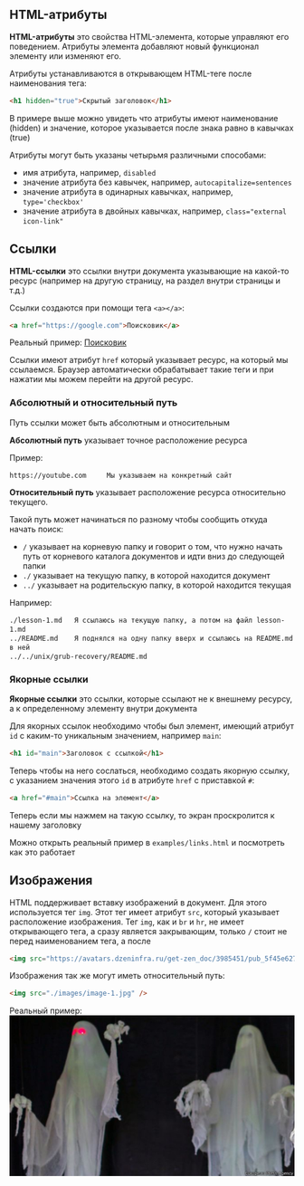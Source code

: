 <h2 id="title">HTML-атрибуты</h2>

**HTML-атрибуты** это свойства HTML-элемента, которые управляют его поведением. 
Атрибуты элемента добавляют новый функционал элементу или изменяют его.

Атрибуты устанавливаются в открывающем HTML-теге после наименования тега:
```html
<h1 hidden="true">Скрытый заголовок</h1>
```
В примере выше можно увидеть что атрибуты имеют наименование (hidden) и значение, которое указывается после знака равно в кавычках (true)

Атрибуты могут быть указаны четырьмя различными способами:

- имя атрибута, например, `disabled`
- значение атрибута без кавычек, например, `autocapitalize=sentences`
- значение атрибута в одинарных кавычках, например, `type='checkbox'`
- значение атрибута в двойных кавычках, например, `class="external icon-link"`

## Ссылки

**HTML-ссылки** это ссылки внутри документа указывающие на какой-то ресурс (например на другую страницу, на раздел внутри страницы и т.д.)

Ссылки создаются при помощи тега `<a></a>`:
```html
<a href="https://google.com">Поисковик</a>
```

Реальный пример:
<a href="https://google.com">Поисковик</a>

Ссылки имеют атрибут `href` который указывает ресурс, на который мы ссылаемся. Браузер автоматически обрабатывает такие теги и при нажатии мы можем перейти на другой ресурс.

### Абсолютный и относительный путь

Путь ссылки может быть абсолютным и относительным

**Абсолютный путь** указывает точное расположение ресурса

Пример:
```
https://youtube.com     Мы указываем на конкретный сайт
```

**Относительный путь** указывает расположение ресурса относительно текущего. 

Такой путь может начинаться по разному чтобы сообщить откуда начать поиск:
- `/` указывает на корневую папку и говорит о том, что нужно начать путь от корневого каталога документов и идти вниз до следующей папки
- `./` указывает на текущую папку, в которой находится документ
- `../` указывает на родительскую папку, в которой находится текущая

Например:
```
./lesson-1.md   Я ссылаюсь на текущую папку, а потом на файл lesson-1.md
../README.md    Я поднялся на одну папку вверх и ссылаюсь на README.md в ней
../../unix/grub-recovery/README.md
```

### Якорные ссылки

**Якорные ссылки** это ссылки, которые ссылают не к внешнему ресурсу, а к определенному элементу внутри документа

Для якорных ссылок необходимо чтобы был элемент, имеющий атрибут `id` с каким-то уникальным значением, например `main`:
```html
<h1 id="main">Заголовок с ссылкой</h1>
```
Теперь чтобы на него сослаться, необходимо создать якорную ссылку, с указанием значения этого `id` в атрибуте `href` с приставкой `#`:
```html
<a href="#main">Ссылка на элемент</a>
```

Теперь если мы нажмем на такую ссылку, то экран проскролится к нашему заголовку

Можно открыть реальный пример в `examples/links.html` и посмотреть как это работает

## Изображения
HTML поддерживает вставку изображений в документ. Для этого используется тег `img`. Этот тег имеет атрибут `src`, который указывает расположение изображения. Тег `img`, как и `br` и `hr`, не имеет открывающего тега, а сразу является закрывающим, только `/` стоит не перед наименованием тега, а после

```html
<img src="https://avatars.dzeninfra.ru/get-zen_doc/3985451/pub_5f45e627dcf9fc5652b7421b_5f45e76f53c10219236c33e7/scale_1200" />
```

Изображения так же могут иметь относительный путь:
```html
<img src="./images/image-1.jpg" />
```

Реальный пример:
<img src="./images/image-1.jpg" />
